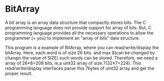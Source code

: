 # BitArray
A bit array is an array data structure that compactly stores bits. The C programming language does not provide support for array of bits.
But, C programming language provides all the necessary operations to allow the programmer (= you) to implement an "array of bits" data structure.

This program is a example of BitArray, where you can read/write/display the bitArray. Here, each word is of size 26 bits. and max 8(can be changed by changin the value of SIZE) such words can be stored. Therefore, we need a array of 26\*8=208 bits, ie,a uint32 array of size 7(32\*7=224). This read/write/display interfaces  parse this 7bytes of uint32 array and get the proper result.  
